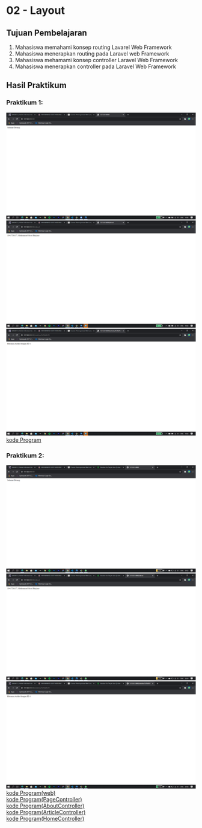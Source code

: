 # 02 - Layout

## Tujuan Pembelajaran

1. Mahasiswa memahami konsep routing Lavarel Web Framework
2. Mahasiswa menerapkan routing pada Laravel web Framework
3. Mahasiswa mehamami konsep controller Laravel Web Framework
4. Mahasiswa menerapkan controller pada Laravel Web Framework

## Hasil Praktikum

### Praktikum 1:
![gambar 1](img/1_1.png)
![gambar 2](img/1_2.png)
![gambar 3](img/1_3.png)
[kode Program](../../src/02_routing_controller/praktikum-1/web.php)

### Praktikum 2: 
![gambar 4](img/2_1_1.png)
![gambar 5](img/2_1_2.png)
![gambar 6](img/2_1_3.png)
[kode Program(web)](../../src/02_routing_controller/praktikum-2/web.php)<br>
[kode Program(PageController)](../../src/02_routing_controller/praktikum-2/PageController.php)<br>
[kode Program(AboutController)](../../src/02_routing_controller/praktikum-2/AboutController.php)<br>
[kode Program(ArticleController)](../../src/02_routing_controller/praktikum-2/ArticleController.php)<br>
[kode Program(HomeController)](../../src/02_routing_controller/praktikum-2/HomeController.php)




